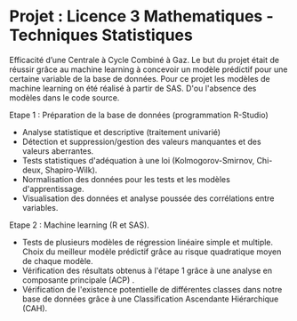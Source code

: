 # Projet : Licence 3 Mathematiques - Techniques Statistiques

Efficacité d’une Centrale à Cycle Combiné à Gaz. 
Le but du projet était de réussir grâce au machine learning à concevoir un modèle prédictif pour une certaine variable de la base de données.
Pour ce projet les modèles de machine learning on été réalisé à partir de SAS. D'ou l'absence des modèles dans le code source.

Etape 1 : Préparation de la base de données (programmation R-Studio)
- Analyse statistique et descriptive (traitement univarié)
- Détection et suppression/gestion des valeurs manquantes et des valeurs aberrantes.
- Tests statistiques d'adéquation à une loi (Kolmogorov-Smirnov, Chi-deux, Shapiro-Wilk).
- Normalisation des données pour les tests et les modèles d'apprentissage.
- Visualisation des données et analyse poussée des corrélations entre variables. 

Etape 2 : Machine learning (R et SAS).
- Tests de plusieurs modèles de régression linéaire simple et multiple. Choix du meilleur modèle prédictif grâce au risque quadratique moyen de chaque modèle.
- Vérification des résultats obtenus à l'étape 1 grâce à une analyse en composante principale (ACP) .
- Vérification de l'existence potentielle de différentes classes dans notre base de données grâce à une Classification Ascendante Hiérarchique (CAH).
